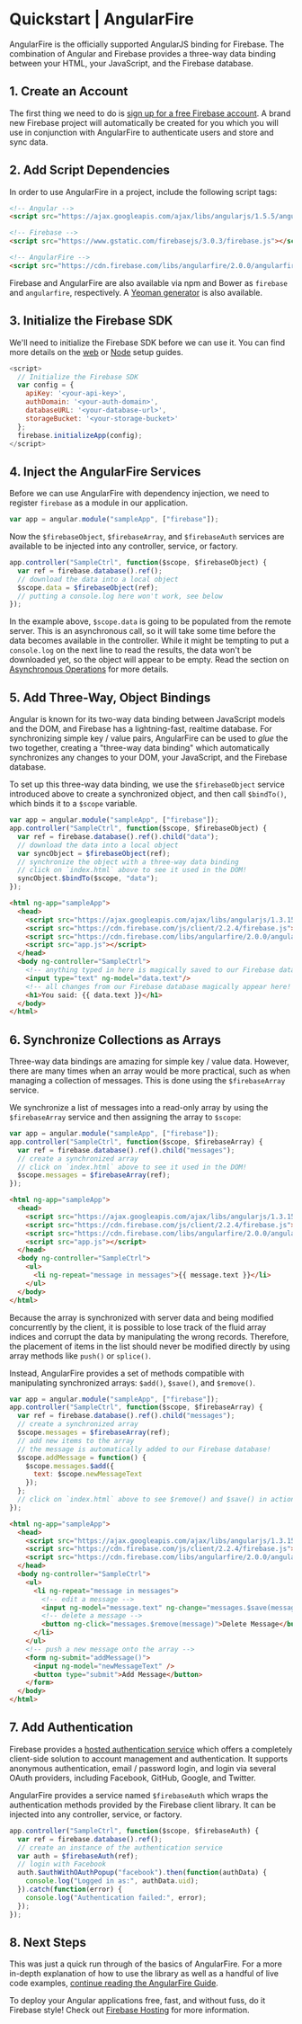 # Quickstart | AngularFire

AngularFire is the officially supported AngularJS binding for Firebase. The combination of Angular
and Firebase provides a three-way data binding between your HTML, your JavaScript, and the Firebase
database.


## 1. Create an Account
The first thing we need to do is [sign up for a free Firebase account](https://firebase.google.com/).
A brand new Firebase project will automatically be created for you which you will use in conjunction
with AngularFire to authenticate users and store and sync data.


## 2. Add Script Dependencies

In order to use AngularFire in a project, include the following script tags:

```html
<!-- Angular -->
<script src="https://ajax.googleapis.com/ajax/libs/angularjs/1.5.5/angular.min.js"></script>

<!-- Firebase -->
<script src="https://www.gstatic.com/firebasejs/3.0.3/firebase.js"></script>

<!-- AngularFire -->
<script src="https://cdn.firebase.com/libs/angularfire/2.0.0/angularfire.min.js"></script>
```

Firebase and AngularFire are also available via npm and Bower as `firebase` and `angularfire`,
respectively. A [Yeoman generator](https://github.com/firebase/generator-angularfire) is also
available.


## 3. Initialize the Firebase SDK

We'll need to initialize the Firebase SDK before we can use it. You can find more details on the
[web](https://firebase.google.com/docs/web/setup) or
[Node](https://firebase.google.com/docs/server/setup) setup guides.

```js
<script>
  // Initialize the Firebase SDK
  var config = {
    apiKey: '<your-api-key>',
    authDomain: '<your-auth-domain>',
    databaseURL: '<your-database-url>',
    storageBucket: '<your-storage-bucket>'
  };
  firebase.initializeApp(config);
</script>
```


## 4. Inject the AngularFire Services

Before we can use AngularFire with dependency injection, we need to register `firebase` as a module
in our application.

```js
var app = angular.module("sampleApp", ["firebase"]);
```

Now the `$firebaseObject`, `$firebaseArray`, and `$firebaseAuth` services are available to be
injected into any controller, service, or factory.

```js
app.controller("SampleCtrl", function($scope, $firebaseObject) {
  var ref = firebase.database().ref();
  // download the data into a local object
  $scope.data = $firebaseObject(ref);
  // putting a console.log here won't work, see below
});
```

In the example above, `$scope.data` is going to be populated from the remote server. This is an
asynchronous call, so it will take some time before the data becomes available in the controller.
While it might be tempting to put a `console.log` on the next line to read the results, the data
won't be downloaded yet, so the object will appear to be empty. Read the section on
[Asynchronous Operations](guide/introduction-to-angularfire.html#handling-asynchronous-operations) for more details.


## 5. Add Three-Way, Object Bindings

Angular is known for its two-way data binding between JavaScript models and the DOM, and Firebase
has a lightning-fast, realtime database. For synchronizing simple key / value pairs, AngularFire can
be used to *glue* the two together, creating a "three-way data binding" which automatically
synchronizes any changes to your DOM, your JavaScript, and the Firebase database.

To set up this three-way data binding, we use the `$firebaseObject` service introduced above to
create a synchronized object, and then call `$bindTo()`, which binds it to a `$scope` variable.

```js
var app = angular.module("sampleApp", ["firebase"]);
app.controller("SampleCtrl", function($scope, $firebaseObject) {
  var ref = firebase.database().ref().child("data");
  // download the data into a local object
  var syncObject = $firebaseObject(ref);
  // synchronize the object with a three-way data binding
  // click on `index.html` above to see it used in the DOM!
  syncObject.$bindTo($scope, "data");
});
```

```html
<html ng-app="sampleApp">
  <head>
    <script src="https://ajax.googleapis.com/ajax/libs/angularjs/1.3.15/angular.min.js"></script>
    <script src="https://cdn.firebase.com/js/client/2.2.4/firebase.js"></script>
    <script src="https://cdn.firebase.com/libs/angularfire/2.0.0/angularfire.min.js"></script>
    <script src="app.js"></script>
  </head>
  <body ng-controller="SampleCtrl">
    <!-- anything typed in here is magically saved to our Firebase database! -->
    <input type="text" ng-model="data.text"/>
    <!-- all changes from our Firebase database magically appear here! -->
    <h1>You said: {{ data.text }}</h1>
  </body>
</html>
```


## 6. Synchronize Collections as Arrays

Three-way data bindings are amazing for simple key / value data. However, there are many times when
an array would be more practical, such as when managing a collection of messages. This is done using
the `$firebaseArray` service.

We synchronize a list of messages into a read-only array by using the `$firebaseArray` service and
then assigning the array to `$scope`:

```js
var app = angular.module("sampleApp", ["firebase"]);
app.controller("SampleCtrl", function($scope, $firebaseArray) {
  var ref = firebase.database().ref().child("messages");
  // create a synchronized array
  // click on `index.html` above to see it used in the DOM!
  $scope.messages = $firebaseArray(ref);
});
```

```html
<html ng-app="sampleApp">
  <head>
    <script src="https://ajax.googleapis.com/ajax/libs/angularjs/1.3.15/angular.min.js"></script>
    <script src="https://cdn.firebase.com/js/client/2.2.4/firebase.js"></script>
    <script src="https://cdn.firebase.com/libs/angularfire/2.0.0/angularfire.min.js"></script>
    <script src="app.js"></script>
  </head>
  <body ng-controller="SampleCtrl">
    <ul>
      <li ng-repeat="message in messages">{{ message.text }}</li>
    </ul>
  </body>
</html>
```

Because the array is synchronized with server data and being modified concurrently by the client, it
is possible to lose track of the fluid array indices and corrupt the data by manipulating the wrong
records. Therefore, the placement of items in the list should never be modified directly by using
array methods like `push()` or `splice()`.

Instead, AngularFire provides a set of methods compatible with manipulating synchronized arrays:
`$add()`, `$save()`, and `$remove()`.

```js
var app = angular.module("sampleApp", ["firebase"]);
app.controller("SampleCtrl", function($scope, $firebaseArray) {
  var ref = firebase.database().ref().child("messages");
  // create a synchronized array
  $scope.messages = $firebaseArray(ref);
  // add new items to the array
  // the message is automatically added to our Firebase database!
  $scope.addMessage = function() {
    $scope.messages.$add({
      text: $scope.newMessageText
    });
  };
  // click on `index.html` above to see $remove() and $save() in action
});
```

```html
<html ng-app="sampleApp">
  <head>
    <script src="https://ajax.googleapis.com/ajax/libs/angularjs/1.3.15/angular.min.js"></script>
    <script src="https://cdn.firebase.com/js/client/2.2.4/firebase.js"></script>
    <script src="https://cdn.firebase.com/libs/angularfire/2.0.0/angularfire.min.js"></script>
  </head>
  <body ng-controller="SampleCtrl">
    <ul>
      <li ng-repeat="message in messages">
        <!-- edit a message -->
        <input ng-model="message.text" ng-change="messages.$save(message)" />
        <!-- delete a message -->
        <button ng-click="messages.$remove(message)">Delete Message</button>
      </li>
    </ul>
    <!-- push a new message onto the array -->
    <form ng-submit="addMessage()">
      <input ng-model="newMessageText" />
      <button type="submit">Add Message</button>
    </form>
  </body>
</html>
```


## 7. Add Authentication

Firebase provides a [hosted authentication service](https://firebase.google.com/docs/auth/) which
offers a completely client-side solution to account management and authentication. It supports
anonymous authentication, email / password login, and login via several OAuth providers, including
Facebook, GitHub, Google, and Twitter.

AngularFire provides a service named `$firebaseAuth` which wraps the authentication methods provided
by the Firebase client library. It can be injected into any controller, service, or factory.

```js
app.controller("SampleCtrl", function($scope, $firebaseAuth) {
  var ref = firebase.database().ref();
  // create an instance of the authentication service
  var auth = $firebaseAuth(ref);
  // login with Facebook
  auth.$authWithOAuthPopup("facebook").then(function(authData) {
    console.log("Logged in as:", authData.uid);
  }).catch(function(error) {
    console.log("Authentication failed:", error);
  });
});
```


## 8. Next Steps

This was just a quick run through of the basics of AngularFire. For a more in-depth explanation of
how to use the library as well as a handful of live code examples, [continue reading the AngularFire
Guide](guide/README.md).

To deploy your Angular applications free, fast, and without fuss, do it Firebase style! Check out
[Firebase Hosting](https://firebase.google.com/docs/hosting/) for more information.
